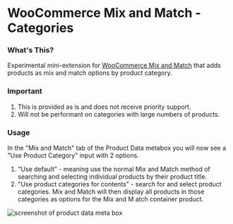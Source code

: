 # WooCommerce Mix and Match - Categories

### What's This?

Experimental mini-extension for [WooCommerce Mix and Match](https://woocommerce.com/products/woocommerce-mix-and-match-products//) that adds products as mix and match options by product category.

### Important

1. This is provided as is and does not receive priority support.
2. Will not be performant on categories with large numbers of products.

### Usage

In the "Mix and Match" tab of the Product Data metabox you will now see a "Use Product Category" input with 2 options.

1. "Use default" - meaning use the normal Mix and Match method of searching and selecting individual products by their product title.
2. "Use product categories for contents" - search for and select product categories. Mix and Match will then display all products in those categories as options for the Mix and M atch container product.

![screenshot of product data meta box](https://user-images.githubusercontent.com/507025/79798240-eeaba680-8315-11ea-95b3-07991394a52e.png)
